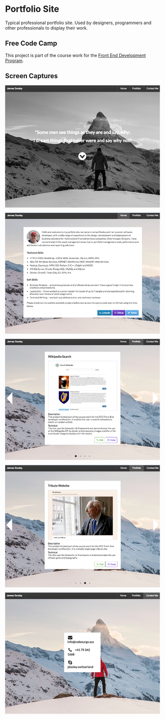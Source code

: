 # Portfolio Site

Typical professional portfolio site.  Used by designers, programmers and other professionals to display their work.

## Free Code Camp

This project is part of the course work for the [Front End Development Program](https://www.freecodecamp.org/challenges/claim-your-front-end-development-certificate).

## Screen Captures

![alt text](docs/site_01.png "Desktop Image")

![alt text](docs/site_02.png "Desktop Image")

![alt text](docs/site_03.png "Desktop Image")

![alt text](docs/site_04.png "Desktop Image")

![alt text](docs/site_05.png "Desktop Image")